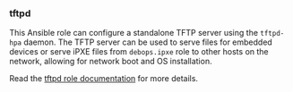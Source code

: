 ### tftpd

This Ansible role can configure a standalone TFTP server using the
`tftpd-hpa` daemon. The TFTP server can be used to serve files for
embedded devices or serve iPXE files from `debops.ipxe` role to other
hosts on the network, allowing for network boot and OS installation.

Read the [tftpd role documentation](https://docs.debops.org/en/HEAD/ansible/roles/tftpd/) for more details.
